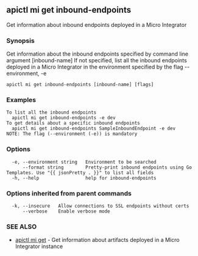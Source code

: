 ## apictl mi get inbound-endpoints

Get information about inbound endpoints deployed in a Micro Integrator

### Synopsis

Get information about the inbound endpoints specified by command line argument [inbound-name]
If not specified, list all the inbound endpoints deployed in a Micro Integrator in the environment specified by the flag --environment, -e

```
apictl mi get inbound-endpoints [inbound-name] [flags]
```

### Examples

```
To list all the inbound endpoints
  apictl mi get inbound-endpoints -e dev
To get details about a specific inbound endpoints
  apictl mi get inbound-endpoints SampleInboundEndpoint -e dev
NOTE: The flag (--environment (-e)) is mandatory
```

### Options

```
  -e, --environment string   Environment to be searched
      --format string        Pretty-print inbound endpoints using Go Templates. Use "{{ jsonPretty . }}" to list all fields
  -h, --help                 help for inbound-endpoints
```

### Options inherited from parent commands

```
  -k, --insecure   Allow connections to SSL endpoints without certs
      --verbose    Enable verbose mode
```

### SEE ALSO

* [apictl mi get](apictl_mi_get.md)	 - Get information about artifacts deployed in a Micro Integrator instance

